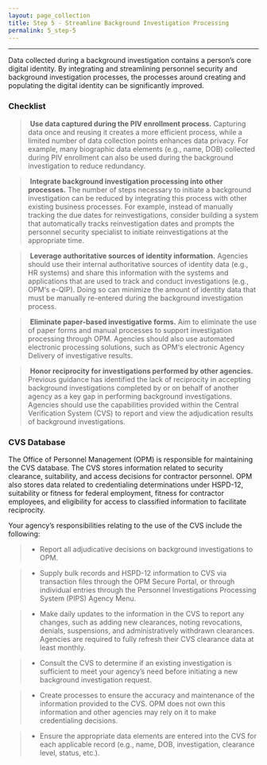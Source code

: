 ```yaml
---
layout: page_collection
title: Step 5 - Streamline Background Investigation Processing
permalink: 5_step-5
---
```

<script>
$(function() {
  $( "#accordion" ).accordion({
    heightStyle: "content",
    collapsible: "true",
    active: "false"
  });
});
</script>

<script src="https://use.fontawesome.com/e20c671b68.js"></script>
-----------------------------------------------------------

Data collected during a background investigation contains a person’s core digital identity. By integrating and streamlining personnel security and background investigation processes, the processes around creating and populating the digital identity can be significantly improved.


### Checklist

> <i class="fa fa-check-square-o"></i> &nbsp;**Use data captured during the PIV enrollment process.** Capturing data once and reusing it creates a more efficient process, while a limited number of data collection points enhances data privacy. For example, many biographic data elements (e.g., name, DOB) collected during PIV enrollment can also be used during the background investigation to reduce redundancy.

> <i class="fa fa-check-square-o"></i> &nbsp;**Integrate background investigation processing into other processes.** The number of steps necessary to initiate a background investigation can be reduced by integrating this process with other existing business processes. For example, instead of manually tracking the due dates for reinvestigations, consider building a system that automatically tracks reinvestigation dates and prompts the personnel security specialist to initiate reinvestigations at the appropriate time.

> <i class="fa fa-check-square-o"></i> &nbsp;**Leverage authoritative sources of identity information.** Agencies should use their internal authoritative sources of identity data (e.g., HR systems) and share this information with the systems and applications that are used to track and conduct investigations (e.g., OPM‘s e-QIP). Doing so can minimize the amount of identity data that must be manually re-entered during the background investigation process.

> <i class="fa fa-check-square-o"></i> &nbsp;**Eliminate paper-based investigative forms.** Aim to eliminate the use of paper forms and manual processes to support investigation processing through OPM. Agencies should also use automated electronic processing solutions, such as OPM‘s electronic Agency Delivery of investigative results.

> <i class="fa fa-check-square-o"></i> &nbsp;**Honor reciprocity for investigations performed by other agencies.** Previous guidance has identified the lack of reciprocity in accepting background investigations completed by or on behalf of another agency as a key gap in performing background investigations. Agencies should use the capabilities provided within the Central Verification System (CVS) to report and view the adjudication results of background investigations.


### CVS Database

The Office of Personnel Management (OPM) is responsible for maintaining the CVS database. The CVS stores information related to security clearance, suitability, and access decisions for contractor personnel. OPM also stores data related to credentialing determinations under HSPD-12, suitability or fitness for federal employment, fitness for contractor employees, and eligibility for access to classified information to facilitate reciprocity.

Your agency’s responsibilities relating to the use of the CVS include the following:

> * Report all adjudicative decisions on background investigations to OPM.

> * Supply bulk records and HSPD-12 information to CVS via transaction files through the OPM Secure Portal, or through individual entries through the Personnel Investigations Processing System (PIPS) Agency Menu.

> * Make daily updates to the information in the CVS to report any changes, such as adding new clearances, noting revocations, denials, suspensions, and administratively withdrawn clearances. Agencies are required to fully refresh their CVS clearance data at least monthly.

> * Consult the CVS to determine if an existing investigation is sufficient to meet your agency’s need before initiating a new background investigation request. 

> * Create processes to ensure the accuracy and maintenance of the information provided to the CVS. OPM does not own this information and other agencies may rely on it to make credentialing decisions.

> * Ensure the appropriate data elements are entered into the CVS for each applicable record (e.g., name, DOB, investigation, clearance level, status, etc.).

